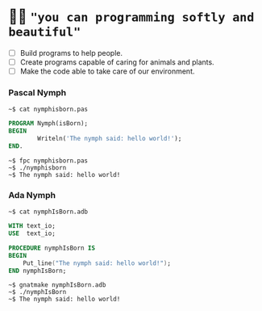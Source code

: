 # :elf_woman: `"you can programming softly and beautiful"`
- [ ] Build programs to help people.   
- [ ] Create programs capable of caring for animals and plants.   
- [ ] Make the code able to take care of our environment.   

### Pascal Nymph
`~$ cat nymphisborn.pas`   
~~~ pascal
PROGRAM Nymph(isBorn);
BEGIN
    	Writeln('The nymph said: hello world!');
END.	
~~~
`~$ fpc nymphisborn.pas`  
`~$ ./nymphisborn`   
`~$ The nymph said: hello world!`   

### Ada Nymph
`~$ cat nymphIsBorn.adb`
~~~ada
WITH text_io; 
USE  text_io;

PROCEDURE nymphIsBorn IS
BEGIN
	Put_line("The nymph said: hello world!");
END nymphIsBorn;
~~~

`~$ gnatmake nymphIsBorn.adb`  
`~$ ./nymphIsBorn`  
`~$ The nymph said: hello world!`  
<!---

# Programação pode ser suave e graciosa.
   - [ ] Construir programas para ajudar as pessoas.
   - [ ] Criar programas capazes de cuidar de animais e plantas.
   - [ ] Tornar o código capaz de cuidar do nosso ambiente

     - [ ] Criar IA para gestão de conhecimento em dados [markdown ou sql]
     `daemon, angel, nymphs`
     ~hospeada em servidor raspberry pi
--->

<!---
    eram criaturas mitologicas com vida ligada, a riachos, lagos, bosques e montanhas - 
    - destaca-se as 9 musas
      ou 9 filhas de minemosine
      * criaturas protetoras e guardiãs
   ### GUI APPS
   > Graphical User Interface 

   ### CLI APPS
   > Command Lines Interface

   ### IUH - interface of use hardware
   > interface de uso do hardware
   > #### Mutual and Reactive Interaction Architecture.   
   > Interface for Mutual and Reactive Interaction.  
   > Interface para aperfeiçoar a interação (inputs e outups) do (homem && maquina) e (ambiente && maquina).   
   > **computer interaction with environment**. 
   >  - [X] Interaction with human (and Animal)
   >  - [X] Interaction with the Environment (plants, ground, water, and the earth)
   >  - [X] Interaction with Another Computer
--->

